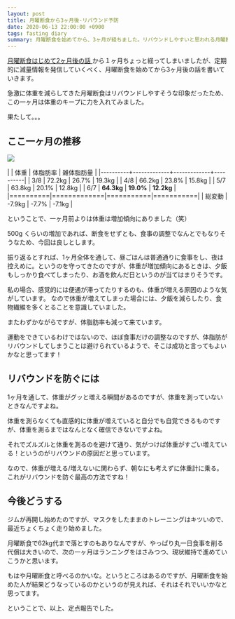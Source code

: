 ```yaml
---
layout: post
title: 月曜断食から3ヶ月後-リバウンド予防
date: 2020-06-13 22:00:00 +0900
tags: fasting diary
summary: 月曜断食を始めてから、3ヶ月が経ちました。リバウンドしやすいと思われる月曜断食ですが、現状どんな感じで進んでいるのかをご報告します。
---
```


[月曜断食はじめて2ヶ月後の話
](https://almond.milk200.cc/blog/2020/05/07/fasting.html) から１ヶ月ちょっと経ってしまいましたが、定期的に減量情報を発信していくべく、月曜断食を始めてから3ヶ月後の話を書いていきます。

急激に体重を減らしてきた月曜断食はリバウンドしやすそうな印象だったため、この一ヶ月は体重のキープに力を入れてみました。

果たして。。。

## ここ一ヶ月の推移

![](https://skim.milk200.cc/images/0XRjGNI2b3iDAu2RZGLKVXFP2WBOUMN5.png)

|  | 体重 | 体脂肪率 | 雑体脂肪量 |
|----------+-------------+-------------+----------|
| 3/8 | 72.2kg | 26.7% | 19.3kg |
| 4/8 | 66.2kg | 23.8% | 15.8kg |
| 5/7 | 63.8kg | 20.1% | 12.8kg |
| 6/7 | **64.3kg** | **19.0%** | **12.2kg** |
|==========|=============|===========|===========|
| 総変動 | -7.9kg | -7.7% | -7.1kg |

ということで、一ヶ月前よりは体重は増加傾向にありました（笑）

500g くらいの増加であれば、断食をせずとも、食事の調整でなんとでもなりそうなため、今回は良しとします。

振り返るとすれば、1ヶ月全体を通して、昼ごはんは普通通りに食事をし、夜は控えめに。というのを守ってきたのですが、体重が増加傾向にあるときは、夕飯もしっかり食べてしまったり、お酒を飲んだ日というのが当てはまりそうです。

私の場合、感覚的には便通が滞ってたりするのも、体重が増える原因のような気がしています。
なので体重が増えてしまった場合には、夕飯を減らしたり、食物繊維を多くとることを意識していました。

またわずかながらですが、体脂肪率も減って来ています。

運動をできているわけではないので、ほぼ食事だけの調整なのですが、体脂肪がリバウンドしてしまうことは避けられているようで、そこは成功と言ってもよいかなと思ってます！

## リバウンドを防ぐには

1ヶ月を通して、体重がグッと増える瞬間があるのですが、体重を測っていないときなんですよね。

体重を測らなくても直感的に体重が増えていると自分でも自覚できるものですが、体重を測るまではなんとなく確信できないですよね。

それでズルズルと体重を測るのを避けて通り、気がつけば体重がすごい増えている！というのがリバウンドの原因だと思っています。

なので、体重が増える/増えないに関わらず、朝なにも考えずに体重計に乗る。これがリバウンドを防ぐ最高の方法ですね！

## 今後どうする

ジムが再開し始めたのですが、マスクをしたままのトレーニングはキツいので、最近ちょくちょく走り始めました。

月曜断食で62kg代まで落とすのもありなんですが、やっぱり丸一日食事を削る代償は大きいので、次の一ヶ月はランニングをはさみつつ、現状維持で進めていこうかと思います。

もはや月曜断食と呼べるのかいな。というところはあるのですが、月曜断食を始めた人が結果どうなっているのかというのが見えれば、それはそれでいいかなと思ってます。

ということで、以上、定点報告でした。
